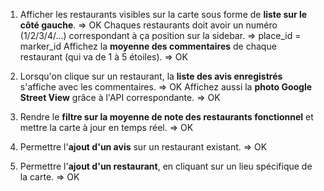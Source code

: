 1. Afficher les restaurants visibles sur la carte sous forme de **liste sur le côté gauche**. => OK
Chaques restaurants doit avoir un numéro (1/2/3/4/...) correspondant à ça position sur la sidebar. => place_id = marker_id
Affichez la **moyenne des commentaires** de chaque restaurant (qui va de 1 à 5 étoiles). => OK

2. Lorsqu'on clique sur un restaurant, la **liste des avis enregistrés** s'affiche avec les commentaires. => OK
Affichez aussi la **photo Google Street View** grâce à l'API correspondante. => OK

3. Rendre le **filtre sur la moyenne de note des restaurants fonctionnel** et mettre la carte à jour en temps réel. => OK

4. Permettre l'**ajout d'un avis** sur un restaurant existant. => OK

5. Permettre l'**ajout d'un restaurant**, en cliquant sur un lieu spécifique de la carte. => OK


<!-- filtre photo, Item.js l-75 

	// if (!imageElm[0]) {
    //   var imgElm = document.createElement('img');
    //   imgElm.className = "classImage";
    //   imgElm.src = self.photos;
    //   self.itemNode.appendChild(imgElm);
    //   console.log(`imageElm appendChild :` , imageElm);
    // }
    //console.log(`typeof :` , typeof(imageElm)); -->
